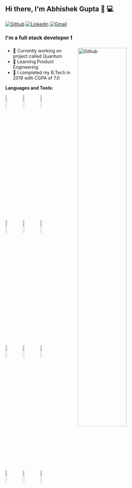 ## Hi there, I'm Abhishek Gupta :wave: :computer:

[![Github](https://img.shields.io/badge/-Github-000?style=flat&logo=Github&logoColor=white)](https://github.com/guptabhishek4)
[![Linkedin](https://img.shields.io/badge/-LinkedIn-blue?style=flat&logo=Linkedin&logoColor=white)](https://www.linkedin.com/in/abhishek-gupta-b5135897/)
[![Gmail](https://img.shields.io/badge/-Gmail-c14438?style=flat&logo=Gmail&logoColor=white)](mailto:ag444982@gmail.com)

### I'm a full stack developer :exclamation:

<img width="55%" align="right" alt="Github" src="https://www.antstack.io/openings/fullstack.svg" />

- :school_satchel: Currently working on project called Quantum 
- 🌱 Learning Product Engineering
- 👯 I completed my B.Tech in 2019 with CGPA of 7.0

**Languages and Tools:** 

<p>
    <code><img width="10%" src="https://www.vectorlogo.zone/logos/java/java-ar21.svg"></code>
    <code><img width="10%" src="https://www.vectorlogo.zone/logos/springio/springio-ar21.svg"></code>
    <code><img width="10%" src="https://www.vectorlogo.zone/logos/angular/angular-ar21.svg"></code>
    <br />
    <code><img width="10%" src="https://res.cloudinary.com/dftta3ewo/image/upload/v1612742574/maven-seeklogo.com_gflhyf.svg"></code>
    <code><img width="10%" src="https://www.vectorlogo.zone/logos/git-scm/git-scm-ar21.svg"></code>
    <code><img width="10%" src="https://www.vectorlogo.zone/logos/json/json-ar21.svg"></code>
    <br />
    <code><img width="10%" src="https://www.vectorlogo.zone/logos/mysql/mysql-ar21.svg"></code>
    <code><img width="10%" src="https://www.vectorlogo.zone/logos/mongodb/mongodb-ar21.svg"></code>
    <code><img width="10%" src="https://www.vectorlogo.zone/logos/neo4j/neo4j-ar21.svg"></code>
    <br />
    <code><img width="10%" src="https://www.vectorlogo.zone/logos/rabbitmq/rabbitmq-ar21.svg"></code>
    <code><img width="10%" src="https://www.vectorlogo.zone/logos/docker/docker-ar21.svg"></code>
    <code><img width="10%" src="https://upload.wikimedia.org/wikipedia/commons/thumb/8/82/Android_logo_2019.svg/1374px-Android_logo_2019.svg.png"></code>
</p>

